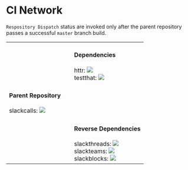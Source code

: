 # CI Network

`Respository Dispatch` status are invoked only after the parent repository passes a successful `master` branch build.

<table border="0">

<tr>
  <td>&nbsp;</td>
  <td>&nbsp;</td>
  <td>
  <h4>Dependencies</h4>
   httr:
    <img src="https://travis-ci.org/r-lib/httr.svg?branch=master">
  <br>
  testthat: 
    <img src="https://github.com/r-lib/testthat/workflows/R-CMD-check/badge.svg">
  </td>
</tr>

<tr>
  <td> 
  <h4>Parent Repository</h4>
  slackcalls: 
    <img src="https://github.com/yonicd/slackcalls/workflows/R-mac/badge.svg">
  </td>
  <td>&nbsp;</td>
  <td>&nbsp;</td>
</tr>

<tr>
  <td>&nbsp;</td>
  <td>&nbsp;</td>
  <td>
  <h4>Reverse Dependencies</h4>
  slackthreads: <img src="https://github.com/yonicd/slackthreads/workflows/Repository%20Dispatch/badge.svg">
  <br>
  slackteams: <img src="https://github.com/yonicd/slackteams/workflows/Repository%20Dispatch/badge.svg">
  <br>
  slackblocks: <img src="https://github.com/yonicd/slackblocks/workflows/Repository%20Dispatch/badge.svg">
  </td>
</tr>

</table>

